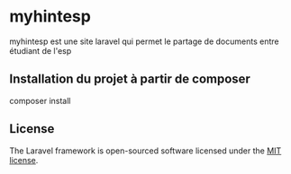 <h1>myhintesp</h1>
<a></a>

<p> myhintesp est une site laravel qui permet le partage de documents entre étudiant de l'esp </p>

<h2>Installation du projet à partir de composer</h2>
<p>composer install</p>


## License

The Laravel framework is open-sourced software licensed under the [MIT license](https://opensource.org/licenses/MIT).
